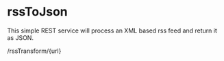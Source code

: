 # rssToJson

This simple REST service will process an XML based rss feed and return it as JSON. 

/rssTransform/{url}
